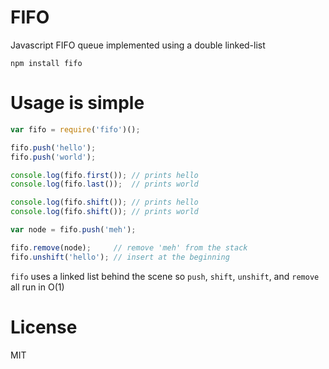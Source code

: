# FIFO

Javascript FIFO queue implemented using a double linked-list

	npm install fifo

# Usage is simple

``` js
var fifo = require('fifo')();

fifo.push('hello');
fifo.push('world');

console.log(fifo.first()); // prints hello
console.log(fifo.last());  // prints world

console.log(fifo.shift()); // prints hello
console.log(fifo.shift()); // prints world

var node = fifo.push('meh');

fifo.remove(node);     // remove 'meh' from the stack
fifo.unshift('hello'); // insert at the beginning
```

`fifo` uses a linked list behind the scene so `push`, `shift`, `unshift`, and `remove` all run in O(1)

# License

MIT
